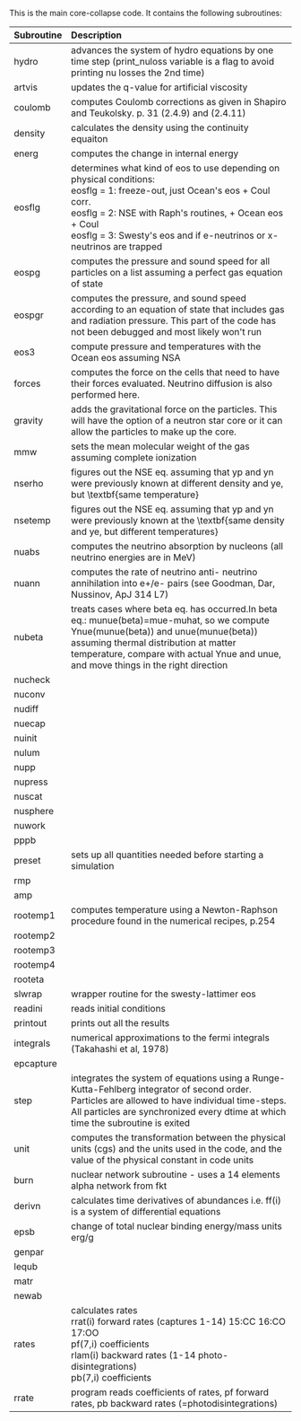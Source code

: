 This is the main core-collapse code. It contains the following subroutines:

| Subroutine | Description                                                                                                                                                                              |
| :--------- | :--------------------------------------------------------------------------------------------------------------------------------------------------------------------------------------- |
| hydro      | advances the system of hydro equations by one time step (print\_nuloss variable is a flag to avoid printing nu losses the 2nd time)                                                      |
| artvis     | updates the q-value for artificial viscosity                                                                                                                                             |
| coulomb    | computes Coulomb corrections as given in Shapiro and Teukolsky. p. 31 (2.4.9) and (2.4.11)                                                                                               |
| density    | calculates the density using the continuity equaiton                                                                                                                                     |
| energ      | computes the change in internal energy                                                                                                                                                   |
| eosflg     | determines what kind of eos to use depending on physical conditions:<br> eosflg = 1: freeze-out, just Ocean's eos + Coul corr. <br>eosflg = 2: NSE with Raph's routines, + Ocean eos + Coul <br>eosflg = 3: Swesty's eos and if e-neutrinos or x-neutrinos are trapped 
| eospg      | computes the pressure and sound speed for all particles on a list assuming a perfect gas equation of state                                                                               |
| eospgr     | computes the pressure, and sound speed according to an equation of state that includes gas and radiation pressure. This part of the code has not been debugged and most likely won't run |
| eos3       | compute pressure and temperatures with the Ocean eos assuming NSA                                                                                                                        |
| forces     | computes the force on the cells that need to have their forces evaluated. Neutrino diffusion is also performed here.                                                                     |
| gravity    | adds the gravitational force on the particles. This will have the option of a neutron star core or it can allow the particles to make up the core.                                       |
| mmw        | sets the mean molecular weight of the gas assuming complete ionization                                                                                                                   |
| nserho     | figures out the NSE eq. assuming that yp and yn were previously known at different density and ye, but \textbf{same temperature}                                                         |
| nsetemp    | figures out the NSE eq. assuming that yp and yn were previously known at the \textbf{same density and ye, but different temperatures}                                                    |
| nuabs      | computes the neutrino absorption by nucleons (all neutrino energies are in MeV)                                                                                                          |
| nuann      | computes the rate of neutrino anti- neutrino annihilation into e+/e- pairs (see Goodman, Dar, Nussinov, ApJ 314 L7)                                                                      |
| nubeta     | treats cases where beta eq. has occurred.In beta eq.: munue(beta)=mue-muhat, so we compute Ynue(munue(beta)) and unue(munue(beta)) assuming thermal distribution at matter temperature, compare with actual Ynue and unue, and move things in the right direction
| nucheck    |
| nuconv     |
| nudiff     |
| nuecap     |
| nuinit     |
| nulum      |
| nupp       |
| nupress    |
| nuscat     |
| nusphere   |
| nuwork     |
| pppb       |
| preset     | sets up all quantities needed before starting a simulation                                                                                                                               |
| rmp        |
| amp        |
| rootemp1   | computes temperature using a Newton-Raphson procedure found in the numerical recipes, p.254                                                                                              |
| rootemp2   |
| rootemp3   |
| rootemp4   |
| rooteta    |
| slwrap     | wrapper routine for the swesty-lattimer eos                                                                                                                                              |
| readini    | reads initial conditions                                                                                                                                                                 |
| printout   | prints out all the results                                                                                                                                                               |
| integrals  | numerical approximations to the fermi integrals (Takahashi et al, 1978)                                                                                                                  |
| epcapture  |
| step       | integrates the system of equations using a Runge-Kutta-Fehlberg integrator of second order. Particles are allowed to have individual time-steps. All particles are synchronized every dtime at which time the subroutine is exited |
| unit       | computes the transformation between the physical units (cgs) and the units used in the code, and the value of the physical constant in code units                                        |
| burn       | nuclear network subroutine - uses a 14 elements alpha network from fkt                                                                                                                   |
| derivn     | calculates time derivatives of abundances i.e. ff(i) is a system of differential equations                                                                                               |
| epsb       | change of total nuclear binding energy/mass units erg/g                                                                                                                                  |
| genpar     |
| lequb      |
| matr       |
| newab      |
| rates      | calculates rates <br> rrat(i) forward rates (captures 1-14) 15:CC 16:CO 17:OO <br> pf(7,i) coefficients <br> rlam(i) backward rates (1-14 photo-disintegrations) <br>pb(7,i) coefficients|
| rrate      | program reads coefficients of rates, pf forward rates, pb backward rates (=photodisintegrations)                                                                                         |